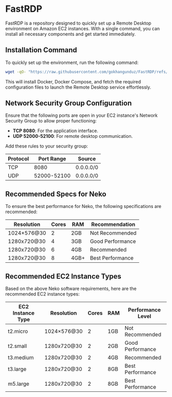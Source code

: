 # FastRDP

FastRDP is a repository designed to quickly set up a Remote Desktop environment on Amazon EC2 instances. With a single command, you can install all necessary components and get started immediately.

## Installation Command

To quickly set up the environment, run the following command:

```bash
wget -qO- "https://raw.githubusercontent.com/gokhangunduz/FastRDP/refs/heads/main/setup.sh" | bash
```

This will install Docker, Docker Compose, and fetch the required configuration files to launch the Remote Desktop service effortlessly.

## Network Security Group Configuration

Ensure that the following ports are open in your EC2 instance's Network Security Group to allow proper functioning:

- **TCP 8080**: For the application interface.
- **UDP 52000-52100**: For remote desktop communication.

Add these rules to your security group:

| Protocol | Port Range  | Source    |
| -------- | ----------- | --------- |
| TCP      | 8080        | 0.0.0.0/0 |
| UDP      | 52000-52100 | 0.0.0.0/0 |

## Recommended Specs for Neko

To ensure the best performance for Neko, the following specifications are recommended:

| Resolution  | Cores | RAM  | Recommendation   |
| ----------- | ----- | ---- | ---------------- |
| 1024×576@30 | 2     | 2GB  | Not Recommended  |
| 1280x720@30 | 4     | 3GB  | Good Performance |
| 1280x720@30 | 6     | 4GB  | Recommended      |
| 1280x720@30 | 8     | 4GB+ | Best Performance |

## Recommended EC2 Instance Types

Based on the above Neko software requirements, here are the recommended EC2 instance types:

| EC2 Instance Type | Resolution  | Cores | RAM | Performance Level |
| ----------------- | ----------- | ----- | --- | ----------------- |
| t2.micro          | 1024×576@30 | 2     | 1GB | Not Recommended   |
| t2.small          | 1280x720@30 | 2     | 2GB | Good Performance  |
| t3.medium         | 1280x720@30 | 2     | 4GB | Recommended       |
| t3.large          | 1280x720@30 | 2     | 8GB | Best Performance  |
| m5.large          | 1280x720@30 | 2     | 8GB | Best Performance  |
